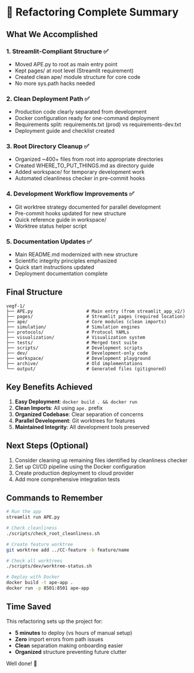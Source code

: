 # 🎉 Refactoring Complete Summary

## What We Accomplished

### 1. **Streamlit-Compliant Structure** ✅
- Moved APE.py to root as main entry point
- Kept pages/ at root level (Streamlit requirement)
- Created clean ape/ module structure for core code
- No more sys.path hacks needed

### 2. **Clean Deployment Path** ✅
- Production code clearly separated from development
- Docker configuration ready for one-command deployment
- Requirements split: requirements.txt (prod) vs requirements-dev.txt
- Deployment guide and checklist created

### 3. **Root Directory Cleanup** ✅
- Organized ~400+ files from root into appropriate directories
- Created WHERE_TO_PUT_THINGS.md as directory guide
- Added workspace/ for temporary development work
- Automated cleanliness checker in pre-commit hooks

### 4. **Development Workflow Improvements** ✅
- Git worktree strategy documented for parallel development
- Pre-commit hooks updated for new structure
- Quick reference guide in workspace/
- Worktree status helper script

### 5. **Documentation Updates** ✅
- Main README.md modernized with new structure
- Scientific integrity principles emphasized
- Quick start instructions updated
- Deployment documentation complete

## Final Structure

```
vegf-1/
├── APE.py                    # Main entry (from streamlit_app_v2/)
├── pages/                    # Streamlit pages (required location)
├── ape/                      # Core modules (clean imports)
├── simulation/               # Simulation engines
├── protocols/                # Protocol YAMLs
├── visualization/            # Visualization system
├── tests/                    # Merged test suite
├── scripts/                  # Development scripts
├── dev/                      # Development-only code
├── workspace/                # Development playground
├── archive/                  # Old implementations
└── output/                   # Generated files (gitignored)
```

## Key Benefits Achieved

1. **Easy Deployment**: `docker build . && docker run`
2. **Clean Imports**: All using `ape.` prefix
3. **Organized Codebase**: Clear separation of concerns
4. **Parallel Development**: Git worktrees for features
5. **Maintained Integrity**: All development tools preserved

## Next Steps (Optional)

1. Consider cleaning up remaining files identified by cleanliness checker
2. Set up CI/CD pipeline using the Docker configuration
3. Create production deployment to cloud provider
4. Add more comprehensive integration tests

## Commands to Remember

```bash
# Run the app
streamlit run APE.py

# Check cleanliness
./scripts/check_root_cleanliness.sh

# Create feature worktree
git worktree add ../CC-feature -b feature/name

# Check all worktrees
./scripts/dev/worktree-status.sh

# Deploy with Docker
docker build -t ape-app .
docker run -p 8501:8501 ape-app
```

## Time Saved

This refactoring sets up the project for:
- **5 minutes** to deploy (vs hours of manual setup)
- **Zero** import errors from path issues
- **Clean** separation making onboarding easier
- **Organized** structure preventing future clutter

Well done! 🦍